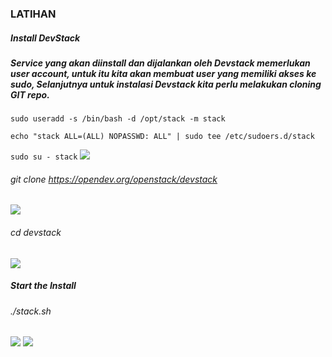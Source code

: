 ### LATIHAN
##### Install DevStack
##### Service yang akan diinstall dan dijalankan oleh Devstack memerlukan user account, untuk itu kita akan membuat user yang memiliki akses ke sudo, Selanjutnya untuk instalasi Devstack kita perlu melakukan cloning GIT repo.
```sudo useradd -s /bin/bash -d /opt/stack -m stack ```

```echo "stack ALL=(ALL) NOPASSWD: ALL" | sudo tee /etc/sudoers.d/stack```

```sudo su - stack```
![](https://github.com/Tyassasmita/tekn-cloud-computing/blob/master/minggu-04/1.jpg)
###### git clone https://opendev.org/openstack/devstack
![](https://github.com/Tyassasmita/tekn-cloud-computing/blob/master/minggu-04/2.jpg)
######  cd devstack
![](https://github.com/Tyassasmita/tekn-cloud-computing/blob/master/minggu-04/3.jpg)
##### Start the Install
###### ./stack.sh
![](https://github.com/Tyassasmita/tekn-cloud-computing/blob/master/minggu-04/4.jpg)
![](https://github.com/Tyassasmita/tekn-cloud-computing/blob/master/minggu-04/5.jpg)